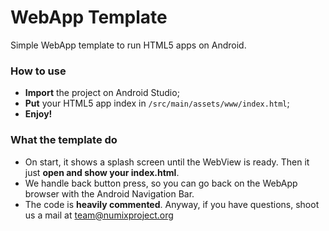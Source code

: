 WebApp Template
===============

Simple WebApp template to run HTML5 apps on Android.

### How to use
- **Import** the project on Android Studio;
- **Put** your HTML5 app index in `/src/main/assets/www/index.html`;
- **Enjoy!**

### What the template do
- On start, it shows a splash screen until the WebView is ready. Then it just **open and show your index.html**.
- We handle back button press, so you can go back on the WebApp browser with the Android Navigation Bar. 
- The code is **heavily commented**. Anyway, if you have questions, shoot us a mail at team@numixproject.org
